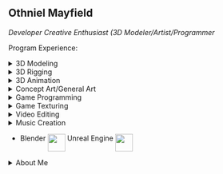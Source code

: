 ## Othniel Mayfield
_Developer Creative Enthusiast (3D Modeler/Artist/Programmer_
<p/> Program Experience: 
<details> <summary> 3D Modeling </summary> 
- Blender <img src="https://encrypted-tbn0.gstatic.com/images?q=tbn:ANd9GcQTDU9I0R6CHt1f-m7JpGnOtjE81HJPu32KCg&s" align="top" height="35"> Unreal Engine <img src="https://assets.streamlinehq.com/image/private/w_300,h_300,ar_1/f_auto/v1/icons/video-games/unreal-engine-qdh1c46xy8c1nedruo2v5.png/unreal-engine-xwo7bd8vu6fzpnkcifgtu.png?_a=DATAg1AAZAA0" align="top" height="35"> 
</details>

<details> <summary> 3D Rigging </summary> 
- Blender <img src="https://encrypted-tbn0.gstatic.com/images?q=tbn:ANd9GcQTDU9I0R6CHt1f-m7JpGnOtjE81HJPu32KCg&s" align="top" height="35">
</details>
<details > <summary> 3D Animation </summary> 
- Blender <img src="https://encrypted-tbn0.gstatic.com/images?q=tbn:ANd9GcQTDU9I0R6CHt1f-m7JpGnOtjE81HJPu32KCg&s" align="top" height="35">
</details>
<details> <summary> Concept Art/General Art </summary> 
Adobe Photoshop Krita 
</details>
<details>  <summary> Game Programming </summary> 
Unity 
</details>
<details>  <summary> Game Texturing </summary> 
Adobe Substance Designer Adobe Substance Painter
</details> 
<details>  <summary> Video Editing </summary> 
Davinci Resolve 
</details> 
<details>  <summary> Music Creation </summary> 
Reaper 
</details> 

- Blender <img src="https://assets.streamlinehq.com/image/private/w_300,h_300,ar_1/f_auto/v1/icons/video-games/unreal-engine-qdh1c46xy8c1nedruo2v5.png/unreal-engine-xwo7bd8vu6fzpnkcifgtu.png?_a=DATAg1AAZAA0" align="top" height="35"> Unreal Engine <img src="https://assets.streamlinehq.com/image/private/w_300,h_300,ar_1/f_auto/v1/icons/video-games/unreal-engine-qdh1c46xy8c1nedruo2v5.png/unreal-engine-xwo7bd8vu6fzpnkcifgtu.png?_a=DATAg1AAZAA0" align="top" height="35"> 
<details> <summary> About Me </summary>

- Persuing an Associates Degree in Game Development
- Types of skills include:
    - 3D Modeling experience
    - Muliplayer map creation (Blockout, Modeling)  
    - Texturing experience (Substance Designer + Painter) 
    - 
- 2 Years of being a freelance video editor
</details>
